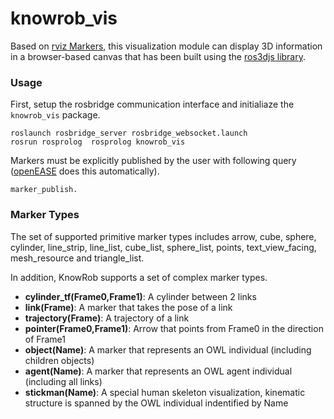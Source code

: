 knowrob_vis
===

Based on 
[rviz Markers](http://www.ros.org/wiki/rviz/DisplayTypes/Marker),
this visualization module can display 3D information in a browser-based canvas that has been built using the
[ros3djs library](https://github.com/RobotWebTools/ros3djs).

### Usage

First, setup the rosbridge communication interface and initialiaze the `knowrob_vis` package.

    roslaunch rosbridge_server rosbridge_websocket.launch
    rosrun rosprolog  rosprolog knowrob_vis


Markers must be explicitly published by the user with following query ([openEASE](http://www.open-ease.org/) does this automatically).

    marker_publish.


### Marker Types

The set of supported primitive marker types includes
arrow, cube, sphere, cylinder, line_strip,
line_list, cube_list, sphere_list, points, text_view_facing,
mesh_resource and triangle_list.

In addition, KnowRob supports a set of complex marker types.
  * **cylinder_tf(Frame0,Frame1)**: A cylinder between 2 links
  * **link(Frame)**: A marker that takes the pose of a link
  * **trajectory(Frame)**: A trajectory of a link
  * **pointer(Frame0,Frame1)**: Arrow that points from Frame0 in the direction of Frame1
  * **object(Name)**: A marker that represents an OWL individual (including children objects)
  * **agent(Name)**: A marker that represents an OWL agent individual (including all links)
  * **stickman(Name)**: A special human skeleton visualization, kinematic structure is spanned by the OWL individual indentified by Name
  